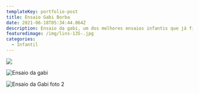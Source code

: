 ```yaml
---
templateKey: portfolio-post
title: Ensaio Gabi Borba
date: 2021-06-18T05:34:44.064Z
description: Ensaio da gabi, um dos melhores ensaios infantis que já fiz.
featuredimage: /img/lins-135-.jpg
categories:
  - Infantil
---
```

![](/img/lins-216-.jpg)

![Ensaio da gabi ](/img/lins-17-.jpg)

![Ensaio da Gabi foto 2](/img/lins-135-.jpg)